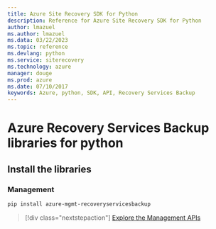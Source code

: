 ```yaml
---
title: Azure Site Recovery SDK for Python
description: Reference for Azure Site Recovery SDK for Python
author: lmazuel
ms.author: lmazuel
ms.data: 03/22/2023
ms.topic: reference
ms.devlang: python
ms.service: siterecovery
ms.technology: azure
manager: douge
ms.prod: azure
ms.date: 07/10/2017
keywords: Azure, python, SDK, API, Recovery Services Backup
---
```

# Azure Recovery Services Backup libraries for python

## Install the libraries


### Management

```bash
pip install azure-mgmt-recoveryservicesbackup
```
> [!div class="nextstepaction"]
> [Explore the Management APIs](/python/api/overview/azure/recoveryservicesbackup/management)